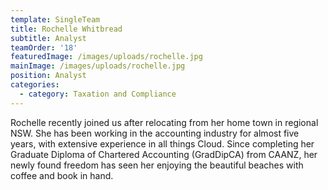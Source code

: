 ```yaml
---
template: SingleTeam
title: Rochelle Whitbread
subtitle: Analyst
teamOrder: '18'
featuredImage: /images/uploads/rochelle.jpg
mainImage: /images/uploads/rochelle.jpg
position: Analyst
categories:
  - category: Taxation and Compliance
---
```

Rochelle recently joined us after relocating from her home town in regional NSW. She has been working in the accounting industry for almost five years, with extensive experience in all things Cloud. Since completing her Graduate Diploma of Chartered Accounting (GradDipCA) from CAANZ, her newly found freedom has seen her enjoying the beautiful beaches with coffee and book in hand.

